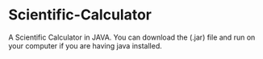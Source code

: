 # Scientific-Calculator
A Scientific Calculator in JAVA. 
You can download the (.jar) file and run on your computer if you are having java installed.
